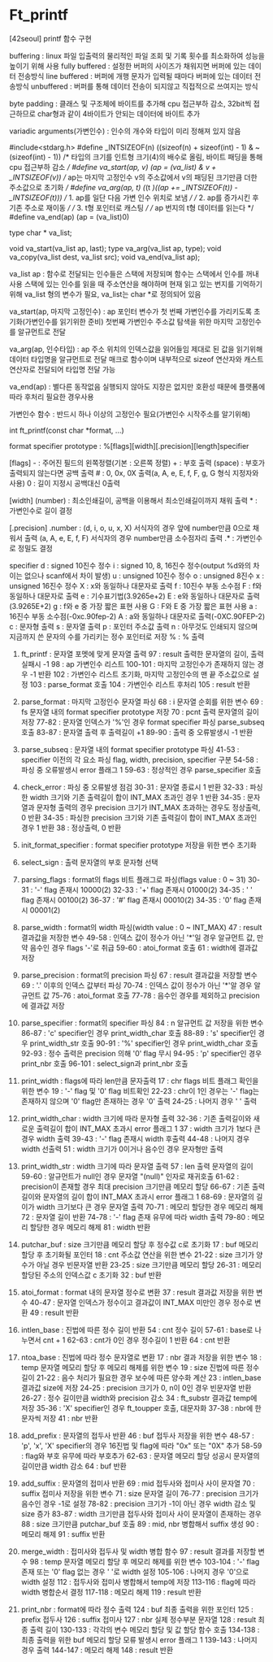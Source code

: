 # Ft_printf
[42seoul] printf 함수 구현


buffering : linux 파일 입출력의 물리적인 파일 조회 및 기록 횟수를 최소화하여 성능을 높이기 위해 사용
	fully buffered : 설정한 버퍼의 사이즈가 채워지면 버퍼에 있는 데이터 전송방식
	line buffered : 버퍼에 개행 문자가 입력될 때마다 버퍼에 있는 데이터 전송방식
	unbuffered : 버퍼를 통해 데이터 전송이 되지않고 직접적으로 쓰여지는 방식

byte padding : 클래스 및 구조체에 바이트를 추가해 cpu 접근부하 감소, 32bit씩 접근하므로 char형과 같이 4바이트가 안되는 데이터에 바이트 추가

variadic arguments(가변인수) : 인수의 개수와 타입이 미리 정해져 있지 않음

#include<stdarg.h>
#define _INTSIZEOF(n) ((sizeof(n) + sizeof(int) - 1) & ~(sizeof(int) - 1))
/*	타입의 크기를 인트형 크기(4)의 배수로 올림, 바이트 패딩을 통해 cpu 접근부하 감소 */
#define va_start(ap, v) (ap = (va_list) & v + _INTSIZEOF(v))
/* ap는 마지막 고정인수 v의 주소값에서 v의 패딩된 크기만큼 더한 주소값으로 초기화 */
#define va_arg(ap, t) (*(t *)((ap += _INTSIZEOF(t)) - _INTSIZEOF(t)))
/*	1. ap를 일단 다음 가변 인수 위치로 보냄	*/
/*	2. ap를 증가시킨 후 기존 주소로 재이동	*/
/*	3. t형 포인터로 캐스팅				*/
/*	ap 번지의 t형 데이터를 읽는다 			*/
#define va_end(ap) (ap = (va_list)0)

type	char * va_list;

void	va_start(va_list ap, last);
type	va_arg(va_list ap, type);
void	va_copy(va_list dest, va_list src);
void	va_end(va_list ap);

va_list	ap : 함수로 전달되는 인수들은 스택에 저장되며 함수는 스택에서 인수를 꺼내 사용
	스택에 있는 인수를 읽을 때 주소연산을 해야하며 현재 읽고 있는 번지를 기억하기 위해 va_list 형의 변수가 필요, va_list는 char *로 정의되어 있음

va_start(ap, 마지막 고정인수) : ap 포인터 변수가 첫 번째 가변인수를 가리키도록 초기화(가변인수를 읽기위한 준비)
	첫번째 가변인수 주소값 탐색을 위한 마지막 고정인수를 알규먼트로 전달

va_arg(ap, 인수타입) : ap 주소 위치의 인덱스값을 읽어들임
	제대로 된 값을 읽기위해 데이터 타입명을 알규먼트로 전달
	매크로 함수이며 내부적으로 sizeof 연산자와 캐스트 연산자로 전달되어 타입명 전달 가능

va_end(ap) : 별다른 동작없음
	실행되지 않아도 지장은 없지만 호환성 때문에 플랫폼에 따라 후처리 필요한 경우사용

가변인수 함수 : 반드시 하나 이상의 고정인수 필요(가변인수 시작주소를 알기위해)


int ft_printf(const char *format, ...)

format specifier prototype : %[flags][width][.precision][length]specifier

[flags]
	- : 주어진 필드의 왼쪽정렬(기본 : 오른쪽 정렬)
	+ : 부호 출력
	(space) : 부호가 출력되지 않는다면 공백 출력
	# : 0, 0x, 0X 출력(a, A, e, E, f, F, g, G 형식 지정자와 사용)
	0 : 길이 지정시 공백대신 0출력

[width]
	(number) : 최소인쇄길이, 공백을 이용해서 최소인쇄길이까지 채워 출력
	* : 가변인수로 길이 결정

[.precision]
	.number : (d, i, o, u, x, X) 서식자의 경우 앞에 number만큼 0으로 채워서 출력
		(a, A, e, E, f, F) 서식자의 경우 number만큼 소수점자리 출력
	.* : 가변인수로 정밀도 결정

specifier
	d : signed 10진수 정수
	i : signed 10, 8, 16진수 정수(output %d와의 차이는 없으나 scanf에서 차이 발생)
	u : unsigned 10진수 정수
	o : unsigned 8진수
	x : unsigned 16진수 정수
	X : x와 동일하나 대문자로 출력
	f : 10진수 부동 소수점
	F : f와 동일하나 대문자로 출력
	e : 기수표기법(3.9265e+2)
	E : e와 동일하나 대문자로 출력(3.9265E+2)
	g : f와 e 중 가장 짧은 표현 사용
	G : F와 E 중 가장 짧은 표현 사용
	a : 16진수 부동 소수점(-0xc.90fep-2)
	A : a와 동일하나 대문자로 출력(-0XC.90FEP-2)
	c : 문자형 출력
	s : 문자열 출력
	p : 포인터 주소값 출력
	n : 아무것도 인쇄되지 않으며 지금까지 쓴 문자의 수를 가리키는 정수 포인터로 저장
	% : % 출력


1. ft_printf : 문자열 포멧에 맞게 문자열 출력
		97 : result 출력한 문자열의 길이, 출력 실패시 -1
		98 : ap 가변인수 리스트
		100-101 : 마지막 고정인수가 존재하지 않는 경우 -1 반환
		102 : 가변인수 리스트 초기화, 마지막 고정인수의 맨 끝 주소값으로 설정
		103 : parse_format 호출
		104 : 가변인수 리스트 후처리
		105 : result 반환

2. parse_format : 마지막 고정인수 문자열 파싱
		68 : i 문자열 순회를 위한 변수
		69 : fs 문자열 내의 format specifier prototype 저장
		70 : pcnt 출력 문자열의 길이 저장
		77-82 : 문자열 인덱스가 '%'인 경우 format specifier 파싱
				parse_subseq 호출
		83-87 : 문자열 출력 후 출력길이 +1
		89-90 : 출력 중 오류발생시 -1 반환 

3. parse_subseq : 문자열 내의 format specifier prototype 파싱
		41-53 : specifier 이전의 각 요소 파싱
				flag, width, precision, specifier 구분
		54-58 : 파싱 중 오류발생시 error 플래그 1
		59-63 : 정상적인 경우 parse_specifier 호출

4. check_error : 파싱 중 오류발생 점검
		30-31 : 문자열 종료시 1 반환
		32-33 : 파싱한 width 크기와 기존 출력길이 합이 INT_MAX 초과인 경우 1 반환
		34-35 : 문자열과 문자형 출력의 경우 precision 크기가 INT_MAX 초과하는 경우도 정상출력, 0 반환
		34-35 : 파싱한 precision 크기와 기존 출력길이 합이 INT_MAX 초과인 경우 1 반환
		38 : 정상출력, 0 반환

5. init_format_specifier : format specifier prototype 저장을 위한 변수 초기화

6. select_sign : 출력 문자열의 부호 문자형 선택

7. parsing_flags : format의 flags 비트 플래그로 파싱(flags value : 0 ~ 31)
		30-31 : '-' flag 존재시 10000(2)
		32-33 : '+' flag 존재시 01000(2)
		34-35 : ' ' flag 존재시 00100(2)
		36-37 : '#' flag 존재시 00010(2)
		34-35 : '0' flag 존재시 00001(2)

8. parse_width : format의 width 파싱(width value : 0 ~ INT_MAX)
		47 : result 결과값을 저장한 변수
		49-58 : 인덱스 값이 정수가 아닌 '*'일 경우 알규먼트 값, 만약 음수인 경우 flags '-'로 취급
		59-60 : atoi_format 호출
		61 : width에 결과값 저장

9. parse_precision : format의 precision 파싱
		67 : result 결과값을 저장할 변수
		69 : '.' 이후의 인덱스 값부터 파싱
		70-74 : 인덱스 값이 정수가 아닌 '*'알 경우 알규먼트 값
		75-76 : atoi_format 호출
		77-78 : 음수인 경우를 제외하고 precision에 결과값 저장

10. parse_specifier : format의 specifier 파싱
		84 : n 알규먼트 값 저장을 위한 변수
		86-87 : 'c' specifier인 경우 print_width_char 호출
		88-89 : 's' specifier인 경우 print_width_str 호출
		90-91 : '%' specifier인 경우 print_width_char 호출
		92-93 : 정수 출력은 precision 의해 '0' flag 무시
		94-95 : 'p' specifier인 경우 print_nbr 호출
		96-101 : select_sign과 print_nbr 호출

11. print_width : flags에 따라 len만큼 문자출력
		17 : chr flags 비트 플래그 확인을 위한 변수
		19 : '-' flag 및 '0' flag 비트확인
		22-23 : chr이 1인 경우는 '-' flag는 존재하지 않으며 '0' flag만 존재하는 경우 '0' 출력
		24-25 : 나머지 경우 ' ' 출력

12. print_width_char : width 크기에 따라 문자형 출력
		32-36 : 기존 출력길이와 새로운 출력길이 합이 INT_MAX 초과시 error 플래그 1
		37 : width 크기가 1보다 큰 경우 width 출력
		39-43 : '-' flag 존재시 width 후출력
		44-48 : 나머지 경우 width 선출력
		51 : width 크기가 0이거나 음수인 경우 문자형만 출력

13. print_width_str : width 크기에 따라 문자열 출력
		57 : len 출력 문자열의 길이
		59-60 : 알규먼트가 null인 경우 문자열 "(null)" 인자로 재귀호출
		61-62 : precision이 존재할 경우 최대 precision 크기만큼 메모리 할당
		66-67 : 기존 출력길이와 문자열의 길이 합이 INT_MAX 초과시 error 플래그 1
		68-69 : 문자열의 길이가 width 크기보다 큰 경우 문자열 출력
		70-71 : 메모리 할당한 경우 메모리 해제
		72 : 문자열 길이 반환
		74-78 : '-' flag 존재 유무에 따라 width 출력
		79-80 : 메모리 할당한 경우 메모리 해제
		81 : width 반환

14. putchar_buf : size 크기만큼 메모리 할당 후 정수값 c로 초기화
		17 : buf 메모리 할당 후 초기화될 포인터
		18 : cnt 주소값 연산을 위한 변수
		21-22 : size 크기가 양수가 아닐 경우 빈문자열 반환
		23-25 : size 크기만큼 메모리 할당
		26-31 : 메모리 할당된 주소의 인덱스값 c 초기화
		32 : buf 반환

15. atoi_format : format 내의 문자열 정수로 변환
		37 : result 결과값 저장을 위한 변수
		40-47 : 문자열 인덱스가 정수이고 결과값이 INT_MAX 미만인 경우 정수로 변환
		49 : result 반환

16. intlen_base : 진법에 따른 정수 길이 반환
		54 : cnt 정수 길이
		57-61 : base로 나누면서 cnt + 1
		62-63 : cnt가 0인 경우 정수길이 1 반환
		64 : cnt 반환

17. ntoa_base : 진법에 따라 정수 문자열로 변환
		17 : nbr 결과 저장을 위한 변수
		18 : temp 문자열 메모리 할당 후 메모리 해제를 위한 변수
		19 : size 진법에 따른 정수 길이
		21-22 : 음수 처리가 필요한 경우 보수에 따른 양수화 계산
		23 : intlen_base 결과값 size에 저장
		24-25 : precision 크기가 0, n이 0인 경우 빈문자열 반환
		26-27 : 정수 길이만큼 width와 precision 감소
		34 : ft_substr 결과값 temp에 저장
		35-36 : 'X' specifier인 경우 ft_toupper 호출, 대문자화
		37-38 : nbr에 한 문자씩 저장
		41 : nbr 반환

18. add_prefix : 문자열의 접두사 반환
		46 : buf 접두사 저장을 위한 변수
		48-57 : 'p', 'x', 'X' specifier의 경우 16진법 및 flag에 따라 "0x" 또는 "0X" 추가
		58-59 : flag와 부호 유무에 따라 부호추가
		62-63 : 문자열 메모리 할당 성공시 문자열의 길이만큼 width 감소
		64 : buf 반환

19. add_suffix : 문자열의 접미사 반환
		69 : mid 접두사와 접미사 사이 문자열
		70 : suffix 접미사 저장을 위한 변수
		71 : size 문자열 길이
		76-77 : precision 크기가 음수인 경우 -1로 설정
		78-82 : precision 크기가 -1이 아닌 경우 width 감소 및 size 증가
		83-87 : width 크기만큼 접두사와 접미사 사이 문자열이 존재하는 경우
		88 : size 크기만큼 putchar_buf 호출
		89 : mid, nbr 병합해서 suffix 생성
		90 : 메모리 해제
		91 : suffix 반환

20. merge_width : 접미사와 접두사 및 width 병합 함수
		97 : result 결과를 저장할 변수
		98 : temp 문자열 메모리 할당 후 메모리 해제를 위한 변수
		103-104 : '-' flag 존재 또는 '0' flag 없는 경우 ' '로 width 설정
		105-106 : 나머지 경우 '0'으로 width 설정
		112 : 접두사와 접미사 병합해서 temp에 저장
		113-116 : flag에 따라 width 병합순서 결정
		117-118 : 메모리 해제
		119 : result 반환

21. print_nbr : format에 따라 정수 출력
		124 : buf 최종 출력을 위한 포인터
		125 : prefix 접두사
		126 : suffix 접미사
		127 : nbr 실제 정수부분 문자열
		128 : result 최종 출력 길이
		130-133 : 각각의 변수 메모리 할당 및 값 할당 함수 호출
		134-138 : 최종 출력을 위한 buf 메모리 할당 모류 발생시 error 플래그 1
		139-143 : 나머지 경우 출력
		144-147 : 메모리 해제
		148 : result 반환
